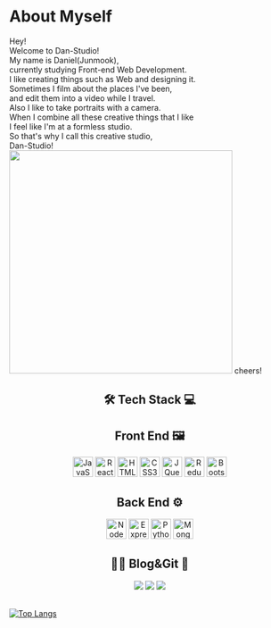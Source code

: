 <h1>About Myself</h1>
Hey!<br>
Welcome to Dan-Studio!<br>
My name is Daniel(Junmook), <br>
currently studying Front-end Web Development.<br>
I like creating things such as Web and designing it.<br>
Sometimes I film about the places I've been, <br>
and edit them into a video while I travel.<br>
Also I like to take portraits with a camera.<br>
When I combine all these creative things that I like<br>
I feel like I'm at a formless studio.<br>
So that's why I call this creative studio, <br>
Dan-Studio!<br>
<img src="https://user-images.githubusercontent.com/78805018/194630145-cb3112df-d94b-4c32-a30d-ea32153a15d9.jpeg" width="400"/>
cheers!

<center>
<h2>🛠 Tech Stack 💻</h2>
<div>

## Front End 🖼

<img src="https://raw.githubusercontent.com/danielcranney/readme-generator/main/public/icons/skills/javascript-colored.svg" width="36" height="36" alt="JavaScript" />
<img src="https://raw.githubusercontent.com/danielcranney/readme-generator/main/public/icons/skills/react-colored.svg" width="36" height="36" alt="React" />
<img src="https://raw.githubusercontent.com/danielcranney/readme-generator/main/public/icons/skills/html5-colored.svg" width="36" height="36" alt="HTML5" />
<img src="https://raw.githubusercontent.com/danielcranney/readme-generator/main/public/icons/skills/css3-colored.svg" width="36" height="36" alt="CSS3" />
<img src="https://raw.githubusercontent.com/danielcranney/readme-generator/main/public/icons/skills/jquery-colored.svg" width="36" height="36" alt="JQuery" />
<img src="https://raw.githubusercontent.com/danielcranney/readme-generator/main/public/icons/skills/redux-colored.svg" width="36" height="36" alt="Redux" />
<img src="https://raw.githubusercontent.com/danielcranney/readme-generator/main/public/icons/skills/bootstrap-colored.svg" width="36" height="36" alt="Bootstrap" />
<br/>

## Back End ⚙️

<img src="https://raw.githubusercontent.com/danielcranney/readme-generator/main/public/icons/skills/nodejs-colored.svg" width="36" height="36" alt="NodeJS" />
<img src="https://raw.githubusercontent.com/danielcranney/readme-generator/main/public/icons/skills/express-colored.svg" width="36" height="36" alt="ExpressJS" />
<img src="https://raw.githubusercontent.com/danielcranney/readme-generator/main/public/icons/skills/python-colored.svg" width="36" height="36" alt="Python" />
<img src="https://raw.githubusercontent.com/danielcranney/readme-generator/main/public/icons/skills/mongodb-colored.svg" width="36" height="36" alt="MongoDB" />

</div>

<h2>👨‍💻 Blog&Git 📖</h2>
<div>
<a href="https://dan-studio.github.io"><img src="https://img.shields.io/badge/GitHub Pages-222222?style=flat-square&logo=Github Pages&logoColor=white"/></a>
<a href="https://velog.io/@danchoi"><img src="https://img.shields.io/badge/velog-20C997?style=flat-square&logo=velog&logoColor=white"/></a>
<a href="https://github.com/dan-studio"><img src="https://img.shields.io/badge/github-181717?style=flat-square&logo=github&logoColor=white"/></a>
</div></center>
<br>

<!--[![Dan's GitHub stats](https://github-readme-stats.vercel.app/api?username=dan-studio)](https://github.com/anuraghazra/github-readme-stats)-->

[![Top Langs](https://github-readme-stats.vercel.app/api/top-langs/?username=dan-studio)](https://github.com/anuraghazra/github-readme-stats)

